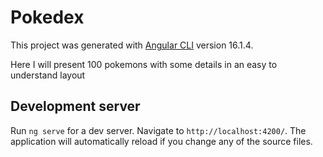 # Pokedex

This project was generated with [Angular CLI](https://github.com/angular/angular-cli) version 16.1.4.

Here I will present 100 pokemons with some details in an easy to understand layout

## Development server

Run `ng serve` for a dev server. Navigate to `http://localhost:4200/`. The application will automatically reload if you change any of the source files.





